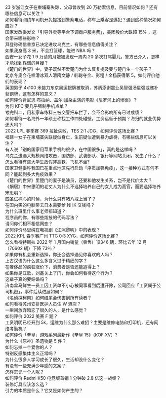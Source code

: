 23 岁浙江女子在柬埔寨失踪，父母曾收到 20 万勒索信息，目前情况如何？还有哪些信息可以关注？  
如何看待网约车司机开免提接到警察电话，称车上乘客是逃犯？遇到这种情况如何应对？  
国家发改委发文「引导外卖等平台下调商户服务费」，美团股价大跌超  15% ，这会带来哪些影响？  
拜登称确信普京已决定进攻乌克兰，有哪些信息值得关注？  
如果我身高 3 米，不会打篮球，能进 NBA 吗？  
西安一女子花 1.9 万请的月嫂被发现一周内 20 多次打骂婴儿，警方已介入，怎样才能找到靠谱的月嫂？  
《楚门的世界》中，妻子既然不爱楚门为什么反复提及要与楚门生一个孩子？  
北京冬奥会花样滑冰双人滑隋文静 / 韩聪夺金、彭程 / 金杨获得第 5，如何评价他们的表现？  
英国男子 4x100 米接力东京奥运银牌被取消，苏炳添谢震业吴智强汤星强或递补获铜牌，这有怎样的意义？  
如何评价肯尼思·布拉纳、盖尔·加朵主演的电影《尼罗河上的惨案》？  
为何 KFC 要几乎强制手机点单？  
考完科二，用私家车练科三被交警把车拦了，会不会影响所有已过成绩？  
如何看待一名海外一年硕士称找工作四处碰壁，工资远低于预期？海归的就业优势还大吗？  
2022 LPL 春季赛 369 拉扯失败，TES 2:1 JDG，如何评价这场比赛？  
福建一女子在柬埔寨失联疑似身亡，生前疑似遭到暴力虐待，有哪些信息可以关注？  
有人说「别的国家用苹果手机的很少，在中国很多」，真的是这样吗？  
乌克兰遭遇大规模网络攻击，国防部、武装部队、银行等网站关闭，发生了什么？  
怎么看待有些大学生放假非高铁、飞机不坐?  
国家卫健委称我国已在重点地区先行启动「序贯加强免疫」，这一接种方式有何不同？能起到多大免疫效果？  
《楚门的世界》里楚门的妻子是演员，还要和他发生关系，岂不是代价太大？  
《蜗居》中宋思明的老丈人为什么不选择培养自己的女儿成为高官，而要选择培养宋思明？  
四圣试禅心的时候，为什么只有猪八戒上当了？  
在国内买的电脑带去日本需要给 NHK 交钱吗？  
为什么班里什么事老师都知道？  
程序员的你，有哪些炫技的代码写法？  
请问你们相不相信网恋？  
如何评价马思纯在电视剧《江照黎明》中的表现？  
2022 KPL 春季赛广州 TTG 0:3 XYG，如何评价这场比赛？  
怎么看待特斯拉 2022 年 1 月国内销量（零售）19346 辆，环比去年 12 月（70602 辆）下降 73％？  
如果你有机会重新选择，你还会选择遇见你喜欢的人吗？  
上古汉语为什么这么多含义过于精细的字？  
在奢侈品的疯狂涨价下，消费者是否还能追得上？  
如果你是江歌，刘鑫关上了门，你会如何看待这个行为？  
这辈子真的要结婚吗？  
济南盒马鲜生一员工因工资单不小心被同事看到后遭开除，公司回应「工资属于公司机密」，事件后续进展如何？  
《名侦探柯南》如何结尾会伤害到所有读者？  
如何看待苏州安排医护人员住 W 酒店？  
一瞬间放弃暗恋了很久的人，是什么感觉？  
如何评价 2022 美赛 F 题？  
工资明明已经开到 5k，运维为什么那么难招？主要是维修电脑和打印机，还有网络考勤机？  
如何评价「拳皇」游戏系列最新作《拳皇 15》（KOF XV）?  
为什么《原神》圣遗物是 5 件？  
如何忘掉一个爱你的人？  
特别反感集体主义正常吗？  
为什么很多人学习成长了很久，生活却没什么变化？  
有没有一些充满少年感的文案？  
怎样忘记一个人呢？  
如何评价 Redmi K50 电竞版首销 1 分钟破 2.8 亿这一战绩？  
装修灯具应该怎么选？  
引力的本质是什么？它又是如何产生的？  

